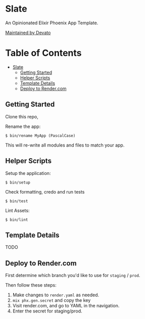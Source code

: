 # Slate

An Opinionated Elixir Phoenix App Template.

[Maintained by Devato](https://devato.com)


# Table of Contents

<!-- START doctoc generated TOC please keep comment here to allow auto update -->
<!-- DON'T EDIT THIS SECTION, INSTEAD RE-RUN doctoc TO UPDATE -->

- [Slate](#slate)
  - [Getting Started](#getting-started)
  - [Helper Scripts](#helper-scripts)
  - [Template Details](#template-details)
  - [Deploy to Render.com](#deploy-to-rendercom)

<!-- END doctoc generated TOC please keep comment here to allow auto update -->

## Getting Started

Clone this repo,

Rename the app:

```
$ bin/rename MyApp (PascalCase)
```

This will re-write all modules and files to match your app.

## Helper Scripts

Setup the application:

```
$ bin/setup
```

Check formatting, credo and run tests

```
$ bin/test
```

Lint Assets:

```
$ bin/lint
```

## Template Details

TODO

## Deploy to Render.com

First determine which branch you'd like to use for `staging` / `prod`.

Then follow these steps:

1. Make changes to `render.yaml` as needed.
2. `mix phx.gen.secret` and copy the key
3. Visit render.com, and go to YAML in the navigation.
4. Enter the secret for staging/prod.
